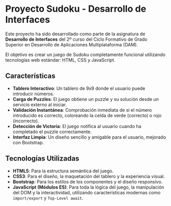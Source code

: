 # Proyecto Sudoku - Desarrollo de Interfaces

Este proyecto ha sido desarrollado como parte de la asignatura de **Desarrollo de Interfaces** del 2º curso del Ciclo Formativo de Grado Superior en Desarrollo de Aplicaciones Multiplataforma (DAM).

El objetivo es crear un juego de Sudoku completamente funcional utilizando tecnologías web estándar: HTML, CSS y JavaScript.

## Características

- **Tablero Interactivo**: Un tablero de 9x9 donde el usuario puede introducir números.
- **Carga de Puzzles**: El juego obtiene un puzzle y su solución desde un servicio externo al iniciar.
- **Validación Instantánea**: Comprobación inmediata de si el número introducido es correcto, coloreando la celda de verde (correcto) o rojo (incorrecto).
- **Detección de Victoria**: El juego notifica al usuario cuando ha completado el puzzle correctamente.
- **Interfaz Limpia**: Un diseño sencillo y amigable para el usuario, mejorado con Bootstrap.

## Tecnologías Utilizadas

- **HTML5**: Para la estructura semántica del juego.
- **CSS3**: Para el diseño, la maquetación del tablero y la experiencia visual.
- **Bootstrap**: Para los estilos de los componentes y el diseño responsivo.
- **JavaScript (Módulos ES)**: Para toda la lógica del juego, la manipulación del DOM y la interactividad, utilizando características modernas como `import/export` y `Top-Level await`.
